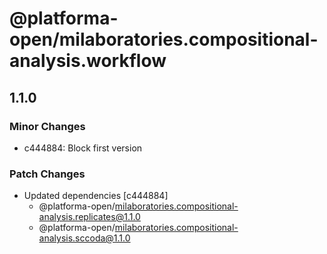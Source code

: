 # @platforma-open/milaboratories.compositional-analysis.workflow

## 1.1.0

### Minor Changes

- c444884: Block first version

### Patch Changes

- Updated dependencies [c444884]
  - @platforma-open/milaboratories.compositional-analysis.replicates@1.1.0
  - @platforma-open/milaboratories.compositional-analysis.sccoda@1.1.0
